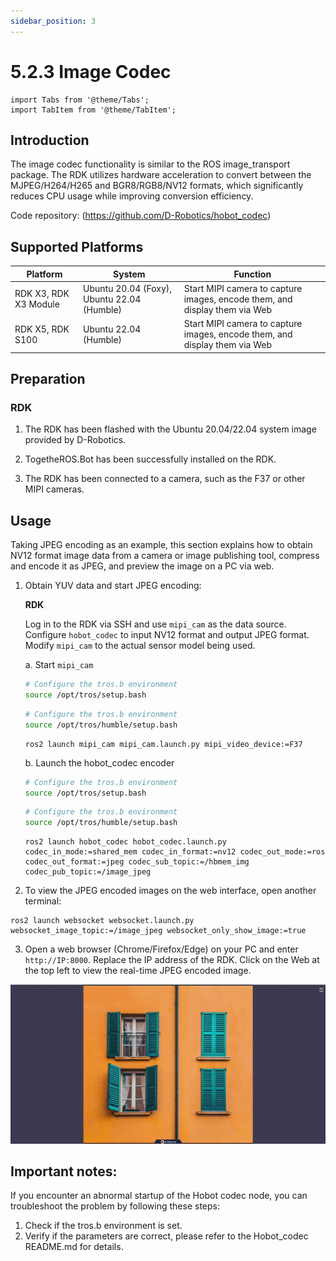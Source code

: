 ```yaml
---
sidebar_position: 3
---
```

# 5.2.3 Image Codec

```mdx-code-block
import Tabs from '@theme/Tabs';
import TabItem from '@theme/TabItem';
```

## Introduction

The image codec functionality is similar to the ROS image_transport package. The RDK utilizes hardware acceleration to convert between the MJPEG/H264/H265 and BGR8/RGB8/NV12 formats, which significantly reduces CPU usage while improving conversion efficiency.

Code repository:  (https://github.com/D-Robotics/hobot_codec)

## Supported Platforms

| Platform                       | System | Function                                |
| ------------------------------ | ---------------- | --------------------------------------------------- |
| RDK X3, RDK X3 Module | Ubuntu 20.04 (Foxy), Ubuntu 22.04 (Humble)     | Start MIPI camera to capture images, encode them, and display them via Web |
| RDK X5, RDK S100 | Ubuntu 22.04 (Humble)     | Start MIPI camera to capture images, encode them, and display them via Web |

## Preparation

### RDK

1. The RDK has been flashed with the  Ubuntu 20.04/22.04 system image provided by D-Robotics.

2. TogetheROS.Bot has been successfully installed on the RDK.

3. The RDK has been connected to a camera, such as the F37 or other MIPI cameras.

## Usage

Taking JPEG encoding as an example, this section explains how to obtain NV12 format image data from a camera or image publishing tool, compress and encode it as JPEG, and preview the image on a PC via web.

1. Obtain YUV data and start JPEG encoding:

    **RDK**

    Log in to the RDK via SSH and use `mipi_cam` as the data source. Configure `hobot_codec` to input NV12 format and output JPEG format. Modify `mipi_cam` to the actual sensor model being used.

    a. Start `mipi_cam`

    <Tabs groupId="tros-distro">
    <TabItem value="foxy" label="Foxy">

    ```bash
    # Configure the tros.b environment
    source /opt/tros/setup.bash
    ```

    </TabItem>

    <TabItem value="humble" label="Humble">

    ```bash
    # Configure the tros.b environment
    source /opt/tros/humble/setup.bash
    ```

    </TabItem>

    </Tabs>

    ```shell
    ros2 launch mipi_cam mipi_cam.launch.py mipi_video_device:=F37
    ```

    b. Launch the hobot_codec encoder

    <Tabs groupId="tros-distro">
    <TabItem value="foxy" label="Foxy">

    ```bash
    # Configure the tros.b environment
    source /opt/tros/setup.bash
    ```

    </TabItem>

    <TabItem value="humble" label="Humble">

    ```bash
    # Configure the tros.b environment
    source /opt/tros/humble/setup.bash
    ```

    </TabItem>

    </Tabs>

    ```shell
    ros2 launch hobot_codec hobot_codec.launch.py codec_in_mode:=shared_mem codec_in_format:=nv12 codec_out_mode:=ros codec_out_format:=jpeg codec_sub_topic:=/hbmem_img codec_pub_topic:=/image_jpeg
    ```

2. To view the JPEG encoded images on the web interface, open another terminal:

```shell
ros2 launch websocket websocket.launch.py websocket_image_topic:=/image_jpeg websocket_only_show_image:=true
```

3. Open a web browser (Chrome/Firefox/Edge) on your PC and enter  `http://IP:8000`. Replace the IP address of the RDK. Click on the Web at the top left to view the real-time JPEG encoded image.

 ![web-f37-codec](/../static/img/05_Robot_development/02_quick_demo/image/hobot_codec/web-f37-codec.png "Real-time image")

## Important notes:
If you encounter an abnormal startup of the Hobot codec node, you can troubleshoot the problem by following these steps:

1. Check if the tros.b environment is set.
2. Verify if the parameters are correct, please refer to the Hobot_codec README.md for details.